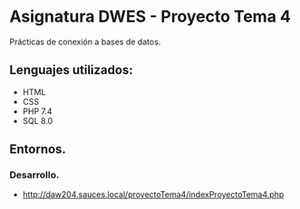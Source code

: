 # Asignatura DWES - Proyecto Tema 4
Prácticas de conexión a bases de datos.

## Lenguajes utilizados:
* HTML
* CSS
* PHP 7.4
* SQL 8.0

## Entornos.

### Desarrollo.
* http://daw204.sauces.local/proyectoTema4/indexProyectoTema4.php